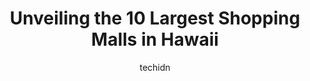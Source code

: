 ---
layout: ampstory
image: https://i0.wp.com/paketmu.com/wp-content/uploads/2023/06/lc481cabbie-shopping-center-0-in-hawaii-1686371460.jpeg?resize=640,853
author: techidn
featured: false
description: Explore the diverse Shopping Mall scene in Hawaii, home to an incredible selection of 10 establishments catering to every taste. Whether youre in search of iconic favorites or undiscovered 
title: Unveiling the 10 Largest Shopping Malls in Hawaii
cover:
   title: Unveiling the 10 Largest Shopping Malls in Hawaii
   subtitle: RICKPATE
   background: https://paketmu.com/wp-content/uploads/2023/06/lc481cabbie-shopping-center-0-in-hawaii-1686371460.jpeg

pages: 
 - layout: thirds
   top: <h1>#1 Ala Moana Center</h1>
   bottom: "<p>Best and biggest outdoor shopping center in the world!!  Located near Waikiki, and across from a beach park, and a marina.  Very clean.  Upscale look.  Felt very safe to </p>"
   background: https://paketmu.com/wp-content/uploads/2023/06/lc481cabbie-shopping-center-1-in-hawaii-1686371461.jpeg
   backgroundblur: true
 - layout: thirds
   top: <h1>#2 Pearlridge Center</h1>
   bottom: "<p>Your mall is cool but is it cool enough to have its own train running between buildings? Okay, so its a slow roller train and you can walk faster between the buildi</p>"
   background: https://paketmu.com/wp-content/uploads/2023/06/lc481cabbie-shopping-center-2-in-hawaii-1686371461.jpeg
   cta:
      link: https://paketmu.com/unveiling-the-10-largest-shopping-malls-in-hawaii/
      text: Unveiling the 10 Largest Shopping Malls in Hawaii
 - layout: thirds
   top: <h1>#3 Kahala Mall</h1>
   bottom: "<p>Not sure what is going on with the carpet. Very retro. However, Im assuming thats just the original look and not a specific style they are going for.I feel like there i</p>"
   background: https://paketmu.com/wp-content/uploads/2023/06/lc481cabbie-shopping-center-3-in-hawaii-1686371462.jpeg
   cta:
      link: https://paketmu.com/unveiling-the-10-largest-shopping-malls-in-hawaii/
      text: Unveiling the 10 Largest Shopping Malls in Hawaii
 - layout: thirds
   top: <h1>#4 Waikiki Shopping Plaza</h1>
   bottom: "<p>2250 Kalākaua Ave, Honolulu, HI 96815, United States</p>"
   background: https://images.unsplash.com/photo-1527067829737-402993088e6b?ixlib=rb-4.0.3&ixid=MnwxMjA3fDB8MHxwaG90by1wYWdlfHx8fGVufDB8fHx8&auto=format&fit=crop&w=640&h=853&q=80
   cta:
      link: https://paketmu.com/unveiling-the-10-largest-shopping-malls-in-hawaii/
      text: Unveiling the 10 Largest Shopping Malls in Hawaii
 - layout: thirds
   top: <h1>#5 Navy Exchange Mall</h1>
   bottom: "<p>4725 Bougainville Dr Building 631, Honolulu, HI 96818, United States</p>"
   background: https://images.unsplash.com/photo-1509114397022-ed747cca3f65?ixlib=rb-4.0.3&ixid=MnwxMjA3fDB8MHxwaG90by1wYWdlfHx8fGVufDB8fHx8&auto=format&fit=crop&w=640&h=853&q=80
   cta:
      link: https://paketmu.com/unveiling-the-10-largest-shopping-malls-in-hawaii/
      text: Unveiling the 10 Largest Shopping Malls in Hawaii
 - layout: thirds
   top: <h1>#6 Waikele Center</h1>
   bottom: "<p>94-849 Lumiaina St, Waipahu, HI 96797, United States</p>"
   background: https://images.unsplash.com/photo-1608411404720-c8f0417bcdba?ixlib=rb-4.0.3&ixid=MnwxMjA3fDB8MHxwaG90by1wYWdlfHx8fGVufDB8fHx8&auto=format&fit=crop&w=640&h=853&q=80
   cta:
      link: https://paketmu.com/unveiling-the-10-largest-shopping-malls-in-hawaii/
      text: Unveiling the 10 Largest Shopping Malls in Hawaii
 - layout: thirds
   top: <h1>#7 Kamehameha Shopping Center</h1>
   bottom: "<p>1620 N School St, Honolulu, HI 96817, United States</p>"
   background: https://images.unsplash.com/photo-1591393223703-56fe1347ac62?ixlib=rb-4.0.3&ixid=MnwxMjA3fDB8MHxwaG90by1wYWdlfHx8fGVufDB8fHx8&auto=format&fit=crop&w=640&h=853&q=80
   cta:
      link: https://paketmu.com/unveiling-the-10-largest-shopping-malls-in-hawaii/
      text: Unveiling the 10 Largest Shopping Malls in Hawaii
 - layout: thirds
   middle: Continue reading...
   background: https://images.unsplash.com/photo-1547366785-564103df7e13?ixlib=rb-4.0.3&ixid=MnwxMjA3fDB8MHxwaG90by1wYWdlfHx8fGVufDB8fHx8&auto=format&fit=crop&w=640&h=853&q=80
   cta:
      link: https://paketmu.com/unveiling-the-10-largest-shopping-malls-in-hawaii/
      text: Unveiling the 10 Largest Shopping Malls in Hawaii
      
---